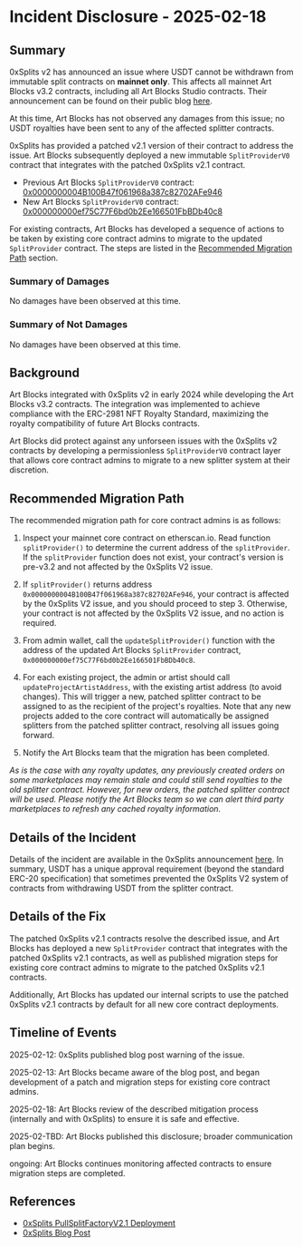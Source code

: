 # Incident Disclosure - 2025-02-18

## Summary

0xSplits v2 has announced an issue where USDT cannot be withdrawn from immutable split contracts on **mainnet only**. This affects all mainnet Art Blocks v3.2 contracts, including all Art Blocks Studio contracts. Their announcement can be found on their public blog [here](https://splits.org/blog/warning-mainnet-usdt-cannot-be-distributed-from-immutable-v2-splits/).

At this time, Art Blocks has not observed any damages from this issue; no USDT royalties have been sent to any of the affected splitter contracts.

0xSplits has provided a patched v2.1 version of their contract to address the issue. Art Blocks subsequently deployed a new immutable `SplitProviderV0` contract that integrates with the patched 0xSplits v2.1 contract.

- Previous Art Blocks `SplitProviderV0` contract: [0x0000000004B100B47f061968a387c82702AFe946](https://etherscan.io/address/0x0000000004B100B47f061968a387c82702AFe946#code)
- New Art Blocks `SplitProviderV0` contract: [0x000000000ef75C77F6bd0b2Ee166501FbBDb40c8](https://etherscan.io/address/0x000000000ef75C77F6bd0b2Ee166501FbBDb40c8#code)

For existing contracts, Art Blocks has developed a sequence of actions to be taken by existing core contract admins to migrate to the updated `SplitProvider` contract. The steps are listed in the [Recommended Migration Path](#recommended-migration-path) section.

### Summary of Damages

No damages have been observed at this time.

### Summary of Not Damages

No damages have been observed at this time.

## Background

Art Blocks integrated with 0xSplits v2 in early 2024 while developing the Art Blocks v3.2 contracts. The integration was implemented to achieve compliance with the ERC-2981 NFT Royalty Standard, maximizing the royalty compatibility of future Art Blocks contracts.

Art Blocks did protect against any unforseen issues with the 0xSplits v2 contracts by developing a permissionless `SplitProviderV0` contract layer that allows core contract admins to migrate to a new splitter system at their discretion.

## Recommended Migration Path

The recommended migration path for core contract admins is as follows:

1. Inspect your mainnet core contract on etherscan.io. Read function `splitProvider()` to determine the current address of the `splitProvider`. If the `splitProvider` function does not exist, your contract's version is pre-v3.2 and not affected by the 0xSplits V2 issue.

2. If `splitProvider()` returns address `0x0000000004B100B47f061968a387c82702AFe946`, your contract is affected by the 0xSplits V2 issue, and you should proceed to step 3. Otherwise, your contract is not affected by the 0xSplits V2 issue, and no action is required.

3. From admin wallet, call the `updateSplitProvider()` function with the address of the updated Art Blocks `SplitProvider` contract, `0x000000000ef75C77F6bd0b2Ee166501FbBDb40c8`.

4. For each existing project, the admin or artist should call `updateProjectArtistAddress`, with the existing artist address (to avoid changes). This will trigger a new, patched splitter contract to be assigned to as the recipient of the project's royalties. Note that any new projects added to the core contract will automatically be assigned splitters from the patched splitter contract, resolving all issues going forward.

5. Notify the Art Blocks team that the migration has been completed.

_As is the case with any royalty updates, any previously created orders on some marketplaces may remain stale and could still send royalties to the old splitter contract. However, for new orders, the patched splitter contract will be used. Please notify the Art Blocks team so we can alert third party marketplaces to refresh any cached royalty information._

## Details of the Incident

Details of the incident are available in the 0xSplits announcement [here](https://splits.org/blog/warning-mainnet-usdt-cannot-be-distributed-from-immutable-v2-splits/). In summary, USDT has a unique approval requirement (beyond the standard ERC-20 specification) that sometimes prevented the 0xSplits V2 system of contracts from withdrawing USDT from the splitter contract.

## Details of the Fix

The patched 0xSplits v2.1 contracts resolve the described issue, and Art Blocks has deployed a new `SplitProvider` contract that integrates with the patched 0xSplits v2.1 contracts, as well as published migration steps for existing core contract admins to migrate to the patched 0xSplits v2.1 contracts.

Additionally, Art Blocks has updated our internal scripts to use the patched 0xSplits v2.1 contracts by default for all new core contract deployments.

## Timeline of Events

2025-02-12: 0xSplits published blog post warning of the issue.

2025-02-13: Art Blocks became aware of the blog post, and began development of a patch and migration steps for existing core contract admins.

2025-02-18: Art Blocks review of the described mitigation process (internally and with 0xSplits) to ensure it is safe and effective.

2025-02-TBD: Art Blocks published this disclosure; broader communication plan begins.

ongoing: Art Blocks continues monitoring affected contracts to ensure migration steps are completed.

## References

- [0xSplits PullSplitFactoryV2.1 Deployment](https://github.com/0xSplits/splits-contracts-monorepo/blob/main/packages/splits-v2/deployments/1.json)
- [0xSplits Blog Post](https://splits.org/blog/warning-mainnet-usdt-cannot-be-distributed-from-immutable-v2-splits/)

